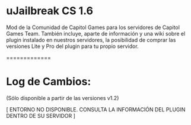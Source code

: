 uJailbreak CS 1.6
=============

Mod de la Comunidad de Capitol Games para los servidores de Capitol Games Team. También incluye, aparte de información y una wiki sobre el plugin instalado en nuestros servidores, la posibilidad de comprar las versiones Lite y Pro del plugin para tu propio servidor.

=============

Log de Cambios:
=============

(Sólo disponible a partir de las versiones v1.2)

[ ENTORNO NO DISPONIBLE. CONSULTA LA INFORMACIÓN DEL PLUGIN DENTRO DE SU SERVIDOR ]
